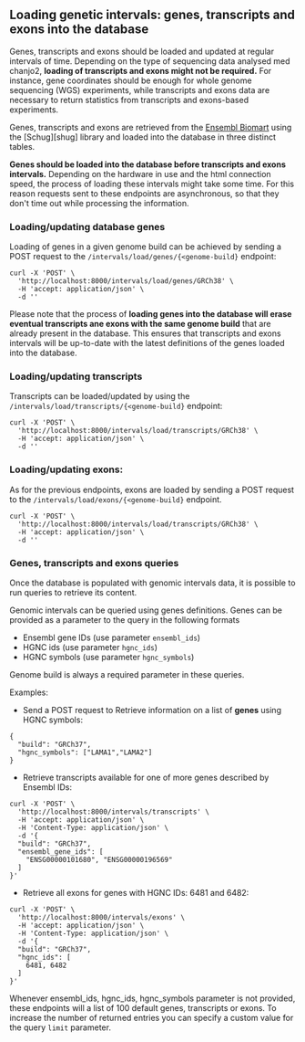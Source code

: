 ## Loading genetic intervals: genes, transcripts and exons into the database

Genes, transcripts and exons should be loaded and updated at regular intervals of time. Depending on the type of sequencing data analysed med chanjo2, <strong>loading of transcripts and exons might not be required.</strong>
For instance, gene coordinates should be enough for whole genome sequencing (WGS) experiments, while transcripts and exons data are necessary to return statistics from transcripts and exons-based experiments.

Genes, transcripts and exons are retrieved from the [Ensembl Biomart][ensembl-biomart] using the [Schug][shug] library and loaded into the database in three distinct tables.

<strong>Genes should be loaded into the database before transcripts and exons intervals.</strong> Depending on the hardware in use and the html connection speed, the process of loading these intervals might take some time. For this reason requests sent to these endpoints are asynchronous, so that they don't time out while processing the information.


### Loading/updating database genes

Loading of genes in a given genome build can be achieved by sending a POST request to the `/intervals/load/genes/{<genome-build}` endpoint:


``` shell
curl -X 'POST' \
  'http://localhost:8000/intervals/load/genes/GRCh38' \
  -H 'accept: application/json' \
  -d ''
```

Please note that the process of <strong>loading genes into the database will erase eventual transcripts ane exons with the same genome build</strong> that are already present in the database. This ensures that transcripts and exons intervals will be up-to-date with the latest definitions of the genes loaded into the database.

### Loading/updating transcripts 

Transcripts can be loaded/updated by using the `/intervals/load/transcripts/{<genome-build}` endpoint:

``` shell
curl -X 'POST' \
  'http://localhost:8000/intervals/load/transcripts/GRCh38' \
  -H 'accept: application/json' \
  -d ''
```

### Loading/updating exons:

As for the previous endpoints, exons are loaded by sending a POST request to the `/intervals/load/exons/{<genome-build}` endpoint.

``` shell
curl -X 'POST' \
  'http://localhost:8000/intervals/load/transcripts/GRCh38' \
  -H 'accept: application/json' \
  -d ''
```

### Genes, transcripts and exons queries

Once the database is populated with genomic intervals data, it is possible to run queries to retrieve its content.

Genomic intervals can be queried using genes definitions. Genes can be provided as a parameter to the query in the following formats
 
- Ensembl gene IDs (use parameter `ensembl_ids`)
- HGNC ids (use parameter `hgnc_ids`)
- HGNC symbols (use parameter `hgnc_symbols`)

Genome build is always a required parameter in these queries.

Examples:

* Send a POST request to Retrieve information on a list of <strong>genes</strong> using HGNC symbols:

``` shell
{
  "build": "GRCh37",
  "hgnc_symbols": ["LAMA1","LAMA2"]
}
```

* Retrieve transcripts available for one of more genes described by Ensembl IDs:

``` shell
curl -X 'POST' \
  'http://localhost:8000/intervals/transcripts' \
  -H 'accept: application/json' \
  -H 'Content-Type: application/json' \
  -d '{
  "build": "GRCh37",
  "ensembl_gene_ids": [
    "ENSG00000101680", "ENSG00000196569"
  ]
}'
```

* Retrieve all exons for genes with HGNC IDs: 6481 and 6482:

``` shell
curl -X 'POST' \
  'http://localhost:8000/intervals/exons' \
  -H 'accept: application/json' \
  -H 'Content-Type: application/json' \
  -d '{
  "build": "GRCh37",
  "hgnc_ids": [
    6481, 6482
  ]
}'
```

Whenever ensembl_ids, hgnc_ids, hgnc_symbols parameter is not provided, these endpoints will a list of 100 default genes, transcripts or exons. To increase the number of returned entries you can specify a custom value for the query `limit` parameter.




[ensembl-biomart]: http://useast.ensembl.org/info/data/biomart/index.html
[schug]: https://github.com/Clinical-Genomics/schug





